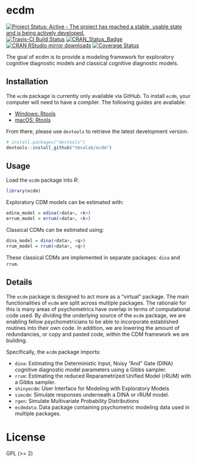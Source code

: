 
<!-- README.md is generated from README.Rmd. Please edit that file -->

# ecdm

[![Project Status: Active - The project has reached a stable, usable
state and is being actively
developed.](http://www.repostatus.org/badges/latest/active.svg)](http://www.repostatus.org/#active)
[![Travis-CI Build
Status](https://travis-ci.org/tmsalab/ecdm.svg?branch=master)](https://travis-ci.org/tmsalab/ecdm)
[![CRAN\_Status\_Badge](http://www.r-pkg.org/badges/version/ecdm)](https://cran.r-project.org/package=ecdm)
[![CRAN RStudio mirror
downloads](http://cranlogs.r-pkg.org/badges/ecdm)](http://www.r-pkg.org/pkg/ecdm)
[![Coverage
Status](https://img.shields.io/codecov/c/github/tmsalab/ecdm/master.svg)](https://codecov.io/github/tmsalab/ecdm?branch=master)

The goal of ecdm is to provide a modeling framework for exploratory
cognitive diagnostic models and classical cognitive diagnostic models.

## Installation

The `ecdm` package is currently only available via GitHub. To install
`ecdm`, your computer will need to have a compiler. The following guides
are avaliable:

  - [Windows:
    Rtools](http://thecoatlessprofessor.com/programming/installing-rtools-for-compiled-code-via-rcpp/)
  - [macOS:
    Rtools](http://thecoatlessprofessor.com/programming/r-compiler-tools-for-rcpp-on-macos/)

From there, please use `devtools` to retrieve the latest development
version.

``` r
# install.packages("devtools")
devtools::install_github("tmsalab/ecdm")
```

## Usage

Load the `ecdm` package into *R*:

``` r
library(ecdm)
```

Exploratory CDM models can be estimated with:

``` r
edina_model = edina(<data>, <k>)
errum_model = errum(<data>, <k>)
```

Classical CDMs can be estimated using:

``` r
dina_model = dina(<data>, <q>)
rrum_model = rrum(<data>, <q>)
```

These classical CDMs are implemented in separate packages: `dina` and
`rrum`.

## Details

The `ecdm` package is designed to act more as a “virtual” package. The
main functionalities of `ecdm` are split across multiple packages. The
rationale for this is many areas of psychometrics have overlap in terms
of computational code used. By dividing the underlying source of the
`ecdm` package, we are enabling fellow psychometricians to be able to
incorporate established routines into their own code. In addition, we
are lowering the amount of redundancies, or copy and pasted code, within
the CDM framework we are building.

Specifically, the `ecdm` package imports:

  - `dina`: Estimating the Deterministic Input, Noisy “And” Gate (DINA)
    cognitive diagnostic model parameters using a Gibbs sampler.
  - `rrum`: Estimating the reduced Reparametrized Unified Model (rRUM)
    with a Gibbs sampler.
  - `shinyecdm`: User Interface for Modeling with Exploratory Models
  - `simcdm`: Simulate responses underneath a DINA or rRUM model.
  - `rgen`: Simulate Multivariate Probability Distributions
  - `ecdmdata`: Data package containing psychometric modeling data used
    in multiple packages.

# License

GPL (\>= 2)
